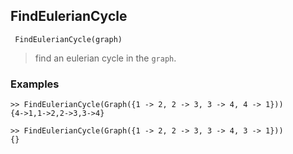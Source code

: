 ## FindEulerianCycle

```
 FindEulerianCycle(graph)
```

> find an eulerian cycle in the `graph`.
 
### Examples

```
>> FindEulerianCycle(Graph({1 -> 2, 2 -> 3, 3 -> 4, 4 -> 1}))
{4->1,1->2,2->3,3->4}
```

```
>> FindEulerianCycle(Graph({1 -> 2, 2 -> 3, 3 -> 4, 3 -> 1}))
{}
```
